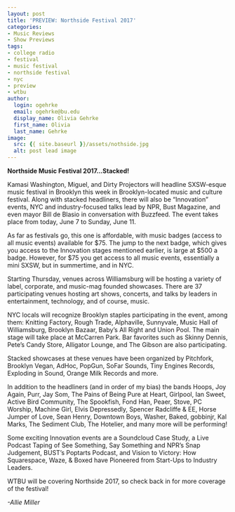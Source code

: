 ```yaml
---
layout: post
title: 'PREVIEW: Northside Festival 2017'
categories:
- Music Reviews
- Show Previews
tags:
- college radio
- festival
- music festival
- northside festival
- nyc
- preview
- wtbu
author:
  login: ogehrke
  email: ogehrke@bu.edu
  display_name: Olivia Gehrke
  first_name: Olivia
  last_name: Gehrke
image:
  src: {{ site.baseurl }}/assets/nothside.jpg
  alt: post lead image
---
```


**Northside Music Festival 2017...Stacked!**

Kamasi Washington, Miguel, and Dirty Projectors will headline SXSW-esque music festival in Brooklyn this week in Brooklyn-located music and culture festival. Along with stacked headliners, there will also be “Innovation” events, NYC and industry-focused talks lead by NPR, Bust Magazine, and even mayor Bill de Blasio in conversation with Buzzfeed. The event takes place from today, June 7 to Sunday, June 11.

As far as festivals go, this one is affordable, with music badges (access to all music events) available for $75. The jump to the next badge, which gives you access to the Innovation stages mentioned earlier, is large at $500 a badge. However, for $75 you get access to all music events, essentially a mini SXSW, but in summertime, and in NYC.

Starting Thursday, venues across Williamsburg will be hosting a variety of label, corporate, and music-mag founded showcases. There are 37 participating venues hosting art shows, concerts, and talks by leaders in entertainment, technology, and of course, music.

NYC locals will recognize Brooklyn staples participating in the event, among them: Knitting Factory, Rough Trade, Alphaville, Sunnyvale, Music Hall of Williamsburg, Brooklyn Bazaar, Baby’s All Right and Union Pool. The main stage will take place at McCarren Park. Bar favorites such as Skinny Dennis, Pete’s Candy Store, Alligator Lounge, and The Gibson are also participating.

Stacked showcases at these venues have been organized by Pitchfork, Brooklyn Vegan, AdHoc, PopGun, SoFar Sounds, Tiny Engines Records, Exploding in Sound, Orange Milk Records and more.

In addition to the headliners (and in order of my bias) the bands Hoops, Joy Again, Purr, Jay Som, The Pains of Being Pure at Heart, Girlpool, Ian Sweet, Active Bird Community, The Spookfish, Fond Han, Peaer, Stove, PC Worship, Machine Girl, Elvis Depressedly, Spencer Radcliffe & EE, Horse Jumper of Love, Sean Henry, Downtown Boys, Washer, Baked, gobbinjr, Kal Marks, The Sediment Club, The Hotelier, and many more will be performing!

Some exciting Innovation events are a Soundcloud Case Study, a Live Podcast Taping of See Something, Say Something and NPR’s Snap Judgement, BUST’s Poptarts Podcast, and Vision to Victory: How Squarespace, Waze, & Boxed have Pioneered from Start-Ups to Industry Leaders.

WTBU will be covering Northside 2017, so check back in for more coverage of the festival!

_\-Allie Miller_